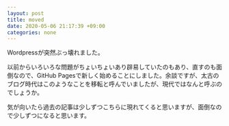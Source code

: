 ```yaml
---
layout: post
title: moved
date: 2020-05-06 21:17:39 +09:00
categories: none
---
```


Wordpressが突然ぶっ壊れました。

以前からいろいろな問題がちょいちょいあり辟易していたのもあり、直すのも面倒なので、GitHub Pagesで新しく始めることにしました。余談ですが、太古のブログ時代はこのようなことを移転と呼んでいましたが、現代ではなんと呼ぶのでしょうか。

気が向いたら過去の記事は少しずつこちらに現れてくると思いますが、面倒なので少しずつになると思います。

